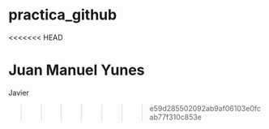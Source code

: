 # practica_github
<<<<<<< HEAD

Juan Manuel Yunes
=======
Javier
>>>>>>> e59d285502092ab9af06103e0fcab77f310c853e
